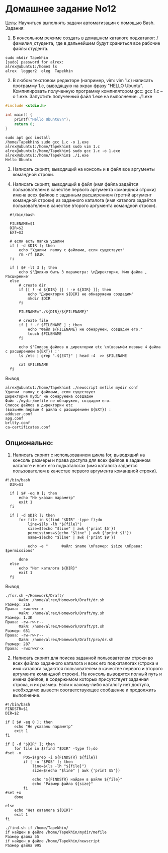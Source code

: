 # Домашнее задание No12
Цель: Научиться выполнять задачи автоматизации с помощью Bash.
Задания:

1. В консольном режиме создать в домашнем каталоге подкаталог:
/фамилия_студента, где в дальнейшем будут храниться все рабочие
файлы студента.

```
sudo mkdir Tapekhin
[sudo] password for alrex:
alrex@ubuntu1:/home$ ls
alrex  logger2  oleg  Tapekhin
```

2. В любом текстовом редакторе (например, vim: vim 1.c) написать
программу 1.c, выводящую на экран фразу "HELLO Ubuntu".
Компилировать полученную программу компилятором gcc: gcc 1.c –o
1.exe. Запустить полученный файл 1.exe на выполнение: ./1.exe

```c
#include <stdio.h>

int main() {
    printf("Hello Ubuntu\n");
    return 0;
}
```

```
sudo apt gcc install
/home/Tapekhin$ sudo gcc 1.c -o 1.exe
alrex@ubuntu1:/home/Tapekhin$ sudo vim 1.c
alrex@ubuntu1:/home/Tapekhin$ sudo gcc 1.c -o 1.exe
alrex@ubuntu1:/home/Tapekhin$ ./1.exe
Hello Ubuntu
```

3. Написать скрипт, выводящий на консоль и в файл все аргументы
командной строки.



4. Написать скрипт, выводящий в файл (имя файла задаётся
пользователем в качестве первого аргумента командной строки) имена
всех файлов с заданным расширением (третий аргумент командной
строки) из заданного каталога (имя каталога задаётся пользователем в
качестве второго аргумента командной строки).

``` 
  #!/bin/bash

  FILENAME=$1
  DIR=$2
  EXT=$3

  # если есть папка удалим
  if [ -d $DIR ]; then
      echo "Удалим  папку с файлами, если существует"
      rm -rf $DIR
  fi

  if [ $# -lt 3 ]; then
      echo $'Должно быть 3 параметра: \nДиректория, Имя файла , Расширение'
  else
      # create dir
      if [[ ! -d ${DIR} || ! -e ${DIR} ]]; then
          echo "Директория ${DIR} не обнаружена создадим"
          mkdir $DIR
      fi

      FILENAME="./${DIR}/${FILENAME}"

      # create file
      if [ ! -f $FILENAME ] ; then
          echo "Файл ${FILENAME} не обнаружен, создадим его."
          touch $FILENAME
      fi

      echo $'Список файлов в директории etc \n(возьмём первые 4 файла c расширением ${EXT}) :'
      ls /etc | grep ".${EXT}" | head -4  >> $FILENAME

      cat $FILENAME
  fi
```
Вывод
```
alrex@ubuntu1:/home/Tapekhin$ ./newscript mefile mydir conf
Удалим  папку с файлами, если существует
Директория mydir не обнаружена создадим
Файл ./mydir/mefile не обнаружен, создадим его.
Список файлов в директории etc
(возьмём первые 4 файла c расширением ${EXT}) :
adduser.conf
apg.conf
brltty.conf
ca-certificates.conf
```


## Опционально:
1. Написать скрипт с использованием цикла for, выводящий на консоль
размеры и права доступа для всех файлов в заданном каталоге и всех
его подкаталогах (имя каталога задается пользователем в качестве
первого аргумента командной строки).
```
#!/bin/bash
  DIR=$1

  if [ $# -eq 0 ]; then
      echo "Не указан параметр"
      exit 1
  fi

  if [ -d $DIR ]; then
      for file in $(find "$DIR" -type f);do
          line=$(ls -lh "${file}")
          size=$(echo "$line" | awk {'print $5'})
          permissions=$(echo "$line" | awk {'print $1'})
          name=$(echo "$line" | awk {'print $9'})

          echo -e "      Файл: $name \nРазмер: $size \nПрава: $permissions"
		  
      done
  else
      echo "Нет каталога ${DIR}"
      exit 1
  fi
```
Вывод
```
./for.sh ~/Homework/Draft/               
	  Файл: /home/alrex/Homework/Draft/dr.sh
Размер: 216
Права: -rwxrwxr-x
      Файл: /home/alrex/Homework/Draft/my.sh
Размер: 1.3K
Права: -rw-rw-r--
      Файл: /home/alrex/Homework/Draft/pt.sh
Размер: 651
Права: -rw-rw-r--
      Файл: /home/alrex/Homework/Draft/pro/dr.sh
Размер: 287
Права: -rwxrwxr-x

```


2. Написать скрипт для поиска заданной пользователем строки во всех
файлах заданного каталога и всех его подкаталогах (строка и имя
каталога задаются пользователем в качестве первого и второго
аргумента командной строки). На консоль выводятся полный путь и
имена файлов, в содержимом которых присутствует заданная строка, и
их размер. Если к какому-либо каталогу нет доступа, необходимо
вывести соответствующее сообщение и продолжить выполнение.

```
#!/bin/bash
FINDSTR=$1
DIR=$2

if [ $# -eq 0 ]; then
    echo "Не указаны параметр"
    exit 1
fi

if [ -d "$DIR" ]; then
    for file in $(find "$DIR" -type f);do
#set -x
        POS=$(grep -i ${FINDSTR} ${file})
        if [ -n "$POS" ]; then
            line=$(ls -lh "${file}")
            size=$(echo "$line" | awk {'print $5'})

            echo "${FINDSTR} найден в файле ${file}"
            echo "Размер файла ${size}"
        fi
#set +x
    done

else
    echo "Нет каталога ${DIR}"
    exit 1
fi

```


```
./find.sh if /home/Tapekhin/
if найден в файле /home/Tapekhin/mydir/mefile
Размер файла 55
if найден в файле /home/Tapekhin/newscript
Размер файла 995

```